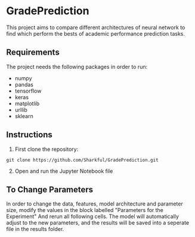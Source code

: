 # GradePrediction
This project aims to compare different architectures of neural network to find which perform the bests of academic performance prediction tasks.

## Requirements
The project needs the following packages in order to run:
- numpy
- pandas
- tensorflow
- keras
- matplotlib
- urllib
- sklearn

## Instructions

1. First clone the repository:
```
git clone https://github.com/Sharkful/GradePrediction.git
```

2. Open and run the Jupyter Notebook file

## To Change Parameters

In order to change the data, features, model architecture and parameter size, modify the values in the block labelled "Parameters for the Experiment" And rerun all following cells. The model will automatically adjust to the new parameters, and the results will be saved into a seperate file in the results folder.
